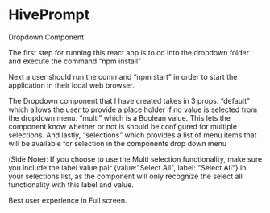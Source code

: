 # HivePrompt
Dropdown Component

The first step for running this react app is to cd into the dropdown folder and execute the command “npm install”

Next a user should run the command “npm start” in order to start the application in their local web browser.

The Dropdown component that I have created takes in 3 props. “default” which allows the user to provide a place holder if no value is selected from the dropdown menu. “multi” which is a Boolean value. This lets the component know whether or not is should be configured for multiple selections. And lastly, “selections” which provides a list of menu items that will be available for selection in the components drop down menu

(Side Note): If you choose to use the Multi selection functionality, make sure you include the label value pair {value:"Select All", label: "Select All"} in your selections list, as the component will only recognize the select all functionality with this label and value.

Best user experience in Full screen.

